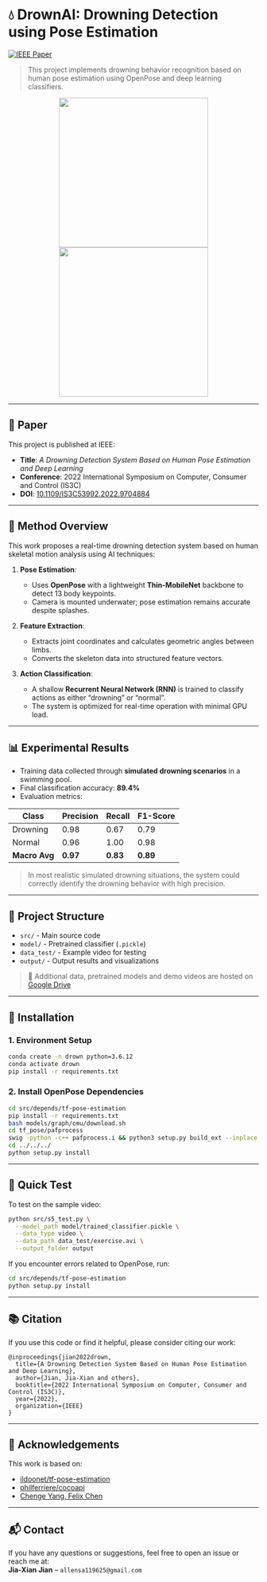 
# 💧 DrownAI: Drowning Detection using Pose Estimation

[![IEEE Paper](https://img.shields.io/badge/IEEE-Publication-blue)](https://ieeexplore.ieee.org/document/9704884)

> This project implements drowning behavior recognition based on human pose estimation using OpenPose and deep learning classifiers.

<div align="center">
  <img src="https://github.com/chia-shein/Drown_GIF/blob/main/%E5%81%B4%E8%BA%AB%2000_00_00-00_00_30.gif" width="300"/>
  <img src="https://github.com/chia-shein/Drown_GIF/blob/main/%E6%AD%A3%E9%9D%A2%2000_00_00-00_00_30.gif" width="300"/>
</div>

---

## 📄 Paper

This project is published at IEEE:

- **Title**: *A Drowning Detection System Based on Human Pose Estimation and Deep Learning*
- **Conference**: 2022 International Symposium on Computer, Consumer and Control (IS3C)
- **DOI**: [10.1109/IS3C53992.2022.9704884](https://ieeexplore.ieee.org/document/9704884)

---

## 🧠 Method Overview

This work proposes a real-time drowning detection system based on human skeletal motion analysis using AI techniques:

1. **Pose Estimation**:
   - Uses **OpenPose** with a lightweight **Thin-MobileNet** backbone to detect 13 body keypoints.
   - Camera is mounted underwater; pose estimation remains accurate despite splashes.

2. **Feature Extraction**:
   - Extracts joint coordinates and calculates geometric angles between limbs.
   - Converts the skeleton data into structured feature vectors.

3. **Action Classification**:
   - A shallow **Recurrent Neural Network (RNN)** is trained to classify actions as either “drowning” or “normal”.
   - The system is optimized for real-time operation with minimal GPU load.

---

## 📊 Experimental Results

- Training data collected through **simulated drowning scenarios** in a swimming pool.
- Final classification accuracy: **89.4%**
- Evaluation metrics:

| Class     | Precision | Recall | F1-Score |
|-----------|-----------|--------|----------|
| Drowning  | 0.98      | 0.67   | 0.79     |
| Normal    | 0.96      | 1.00   | 0.98     |
| **Macro Avg** | **0.97**  | **0.83** | **0.89**   |

> In most realistic simulated drowning situations, the system could correctly identify the drowning behavior with high precision.

---

## 📁 Project Structure

- `src/` - Main source code
- `model/` - Pretrained classifier (`.pickle`)
- `data_test/` - Example video for testing
- `output/` - Output results and visualizations

> 🔗 Additional data, pretrained models and demo videos are hosted on [Google Drive](https://drive.google.com/drive/folders/1LpkQqHllmBfhozYpiUWEP-tihkzgzDVC?usp=sharing)

---

## 🚀 Installation

### 1. Environment Setup

```bash
conda create -n drown python=3.6.12
conda activate drown
pip install -r requirements.txt
```

### 2. Install OpenPose Dependencies

```bash
cd src/depends/tf-pose-estimation
pip install -r requirements.txt
bash models/graph/cmu/download.sh
cd tf_pose/pafprocess
swig -python -c++ pafprocess.i && python3 setup.py build_ext --inplace
cd ../../../
python setup.py install
```

---

## 🧪 Quick Test

To test on the sample video:

```bash
python src/s5_test.py \
  --model_path model/trained_classifier.pickle \
  --data_type video \
  --data_path data_test/exercise.avi \
  --output_folder output
```

If you encounter errors related to OpenPose, run:

```bash
cd src/depends/tf-pose-estimation
python setup.py install
```

---

## 📚 Citation

If you use this code or find it helpful, please consider citing our work:

```
@inproceedings{jian2022drown,
  title={A Drowning Detection System Based on Human Pose Estimation and Deep Learning},
  author={Jian, Jia-Xian and others},
  booktitle={2022 International Symposium on Computer, Consumer and Control (IS3C)},
  year={2022},
  organization={IEEE}
}
```

---

## 🙏 Acknowledgements

This work is based on:
- [ildoonet/tf-pose-estimation](https://github.com/ildoonet/tf-pose-estimation)
- [philferriere/cocoapi](https://github.com/philferriere/cocoapi)
- [Chenge Yang, Felix Chen](https://github.com/felixchenfy/Realtime-Action-Recognition)

---

## 📬 Contact

If you have any questions or suggestions, feel free to open an issue or reach me at:  
**Jia-Xian Jian** – `allensa119625@gmail.com`
